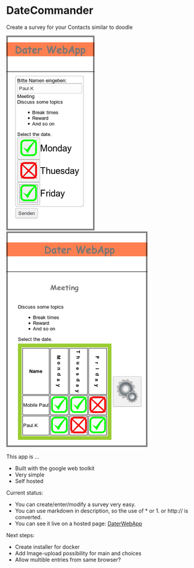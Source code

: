 # DateCommander
Create a survey for your Contacts similar to doodle

![Selection](/readme/Selection.png "Selection view")
![Table](/readme/Table.png "Table view")

This app is ...
* Built with the google web toolkit
* Very simple
* Self hosted

Current status:
* You can create/enter/modify a survey very easy.
* You can use markdown in description, so the use of * or 1. or http:// is converted.
* You can see it live on a hosted page: [DaterWebApp](http://kxn4rm.myvserver.online:8080/DaterWebApp/DaterWebApp.html)

Next steps:
* Create installer for docker
* Add Image-upload possibility for main and choices
* Allow multible entries from same browser?
